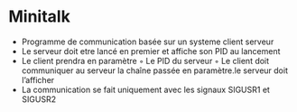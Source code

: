 # Minitalk
- Programme de communication basée sur un systeme client serveur
- Le serveur doit etre lancé en premier et affiche son PID au lancement
- Le client prendra en paramètre
  ◦ Le PID du serveur
  ◦ Le client doit communiquer au serveur la chaîne passée en paramètre.le serveur doit l’afficher
- La communication se fait uniquement avec les signaux SIGUSR1 et SIGUSR2
